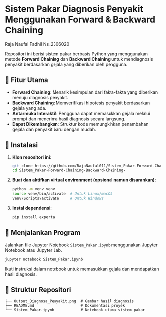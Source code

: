 # Sistem Pakar Diagnosis Penyakit Menggunakan Forward & Backward Chaining
Raja Naufal Fadhil Ns_2306020

Repositori ini berisi sistem pakar berbasis Python yang menggunakan metode **Forward Chaining** dan **Backward Chaining** untuk mendiagnosis penyakit berdasarkan gejala yang diberikan oleh pengguna.

## 🧠 Fitur Utama

- **Forward Chaining**: Menarik kesimpulan dari fakta-fakta yang diberikan menuju diagnosis penyakit.
- **Backward Chaining**: Memverifikasi hipotesis penyakit berdasarkan gejala yang ada.
- **Antarmuka Interaktif**: Pengguna dapat memasukkan gejala melalui prompt dan menerima hasil diagnosis secara langsung.
- **Dapat Dikembangkan**: Struktur kode memungkinkan penambahan gejala dan penyakit baru dengan mudah.

## 💪 Instalasi

1. **Klon repositori ini**:

   ```bash
   git clone https://github.com/RajaNaufal011/Sistem_Pakar-Forward-Chaining-Backward-Chaining-.git
   cd Sistem_Pakar-Forward-Chaining-Backward-Chaining-
   ```

2. **Buat dan aktifkan virtual environment (opsional namun disarankan)**:

   ```bash
   python -m venv venv
   source venv/bin/activate  # Untuk Linux/macOS
   venv\Scripts\activate     # Untuk Windows
   ```

3. **Instal dependensi**:

   ```bash
   pip install experta
   ```

## 🚀 Menjalankan Program

Jalankan file Jupyter Notebook `Sistem_Pakar.ipynb` menggunakan Jupyter Notebook atau Jupyter Lab.

```bash
jupyter notebook Sistem_Pakar.ipynb
```

Ikuti instruksi dalam notebook untuk memasukkan gejala dan mendapatkan hasil diagnosis.

## 📁 Struktur Repositori

```
├── Output_Diagnosa_Penyakit.png  # Gambar hasil diagnosis
├── README.md                     # Dokumentasi proyek
└── Sistem_Pakar.ipynb            # Notebook utama sistem pakar
```

